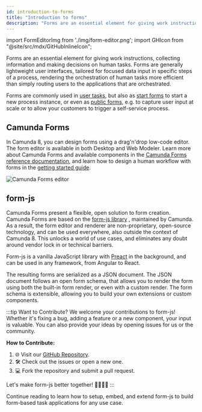```yaml
---
id: introduction-to-forms
title: "Introduction to forms"
description: "Forms are an essential element for giving work instructions, collecting information and making decisions on human tasks."
---
```


import FormEditorImg from './img/form-editor.png';
import GHIcon from "@site/src/mdx/GitHubInlineIcon";

Forms are an essential element for giving work instructions, collecting information and making decisions on human tasks. Forms are generally lightweight user interfaces, tailored for focused data input in specific steps of a process, rendering the orchestration of human tasks more efficient than simply routing users to the applications that are orchestrated.

Forms are commonly used in [user tasks](/components/modeler/bpmn/user-tasks/user-tasks.md/#user-task-forms), but also as [start forms](/components/tasklist/userguide/starting-processes.md) to start a new process instance, or even as [public forms](/components/modeler/web-modeler/advanced-modeling/publish-public-processes.md), e.g. to capture user input at scale or to allow your customers to trigger a self-service process.

## Camunda Forms

In Camunda 8, you can design forms using a drag'n'drop low-code editor. The form editor is available in both Desktop and Web Modeler. Learn more about Camunda Forms and available components in the [Camunda Forms reference documentation](/components/modeler/forms/camunda-forms-reference.md), and learn how to design a human workflow with forms in the [getting started guide](/guides/getting-started-orchestrate-human-tasks.md).

<img src={FormEditorImg} alt="Camunda Forms editor" />

## form-js

Camunda Forms present a flexible, open solution to form creation. Camunda Forms are based on the [form-js library](https://github.com/bpmn-io/form-js) <GHIcon />, maintained by Camunda. As a result, the form editor and renderer are non-proprietary, open-source technology, and can be used everywhere, also outside the context of Camunda 8. This unlocks a world of use cases, and eliminates any doubt around vendor lock in or technical barriers.

Form-js is a vanilla JavaScript library with [Preact](https://preactjs.com/) in the background, and can be used in any framework, from Angular to React.

The resulting forms are serialized as a JSON document. The JSON document follows an open form schema, that allows you to render the form using both the built-in form render, or even with a custom render. The form schema is extensible, allowing you to build your own extensions or custom components.

<!-- TODO link to dedicated form.js page -->

:::tip Want to Contribute?
We welcome your contributions to form-js! Whether it's fixing a bug, adding a feature or a new component, your input is valuable. You can also provide your ideas by opening issues for us or the community.

**How to Contribute:**

1. 🌐 Visit our [GitHub Repository](https://github.com/bpmn-io/form-js).
2. 🛠️ Check out the issues or open a new one.
3. 💻 Fork the repository and submit a pull request.

Let's make form-js better together! 👩‍💻👨‍💻
:::

Continue reading to learn how to setup, embed, and extend form-js to build form-based task applications for any use case.

<!-- TODO cards -->
